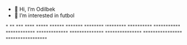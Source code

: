 - 👋 Hi, I’m Odilbek
- 👀 I’m interested in futbol

"
""
"""
""""
"""""
""""""
"""""""
""""""""
'""""""""
""""""""""
"""""""""""
""""""""""""
"""""""""""""
""""""""""""""
"""""""""""""""
""""""""""""""""
"""""""""""""""""
